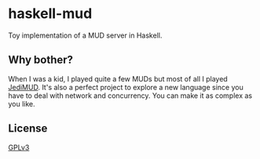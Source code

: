 haskell-mud
===========

Toy implementation of a MUD server in Haskell.

## Why bother?

When I was a kid, I played quite a few MUDs but most of all I played [JediMUD][jedimud]. It's also a perfect project to explore a new language since you have to deal with network and concurrency. You can make it as complex as you like.

## License

[GPLv3](LICENSE)

[jedimud]: http://jedimud.com
